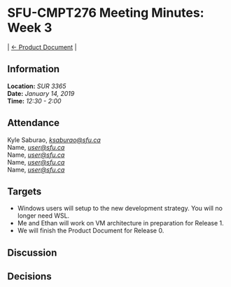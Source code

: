 # SFU-CMPT276 Meeting Minutes: Week 3

| [<- Product Document](../Product-Document.md) |

## Information

**Location:** *SUR 3365*  
**Date:** *January 14, 2019*  
**Time:** *12:30 - 2:00*

## Attendance

Kyle Saburao, *ksaburao@sfu.ca*  
Name, *user@sfu.ca*  
Name, *user@sfu.ca*  
Name, *user@sfu.ca*  
Name, *user@sfu.ca*

## Targets

- Windows users will setup to the new development strategy. You will no longer need WSL.
- Me and Ethan will work on VM architecture in preparation for Release 1.
- We will finish the Product Document for Release 0.

## Discussion

## Decisions
